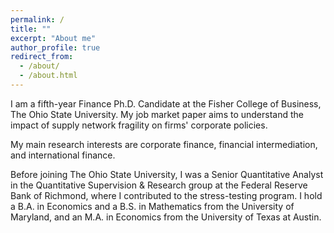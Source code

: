 ```yaml
---
permalink: /
title: ""
excerpt: "About me"
author_profile: true
redirect_from:
  - /about/
  - /about.html
---
```


I am a fifth-year Finance Ph.D. Candidate at the Fisher College of Business, The Ohio State University. My job market paper aims to understand the impact of supply network fragility on firms' corporate policies.

My main research interests are corporate finance, financial intermediation, and international finance. 

Before joining The Ohio State University, I was a Senior Quantitative Analyst in the Quantitative Supervision & Research group at the Federal Reserve Bank of Richmond, where I contributed to the stress-testing program. I hold a B.A. in Economics and a B.S. in Mathematics from the University of Maryland, and an M.A. in Economics from the University of Texas at Austin.



